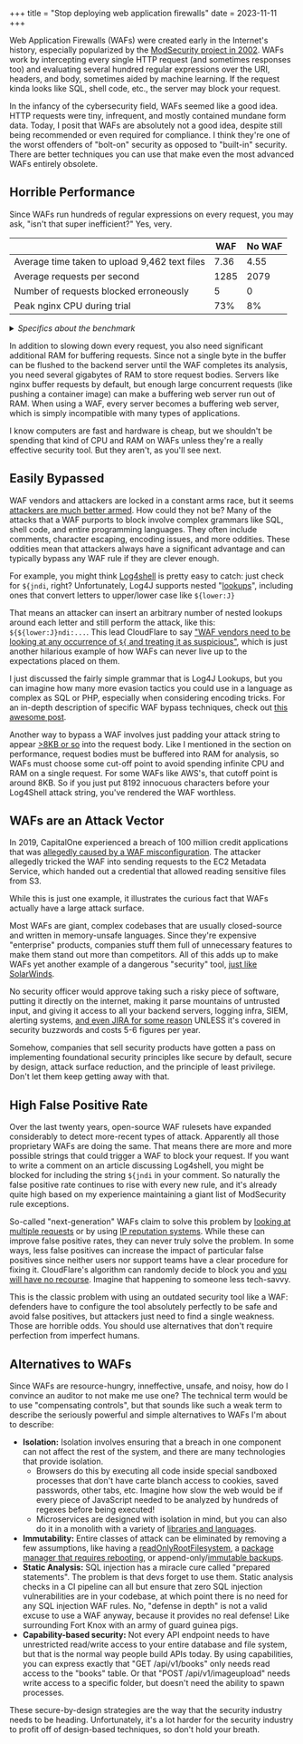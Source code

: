 +++
title = "Stop deploying web application firewalls"
date = 2023-11-11
+++

Web Application Firewalls (WAFs) were created early in the Internet's history, especially popularized by the [ModSecurity project in 2002](https://en.wikipedia.org/wiki/ModSecurity). WAFs work by intercepting every single HTTP request (and sometimes responses too) and evaluating several hundred regular expressions over the URI, headers, and body, sometimes aided by machine learning. If the request kinda looks like SQL, shell code, etc., the server may block your request.

In the infancy of the cybersecurity field, WAFs seemed like a good idea. HTTP requests were tiny, infrequent, and mostly contained mundane form data. Today, I posit that WAFs are absolutely not a good idea, despite still being recommended or even required for compliance. I think they're one of the worst offenders of "bolt-on" security as opposed to "built-in" security. There are better techniques you can use that make even the most advanced WAFs entirely obsolete.

## Horrible Performance

Since WAFs run hundreds of regular expressions on every request, you may ask, "isn't that super inefficient?" Yes, very.


|                                                | WAF  | No WAF |
|------------------------------------------------|------|--------|
| Average time taken to upload 9,462 text files  | 7.36 | 4.55   |
| Average requests per second                    | 1285 | 2079   |
| Number of requests blocked erroneously         | 5    | 0      |
| Peak nginx CPU during trial                    | 73%  | 8%     |


<details>
<summary>
<em>Specifics about the benchmark</em>
</summary>
<hr/>
The easiest way I know to get modsecurity + CoreRuleSet installed is through ingress-nginx, which I've installed in a Kind cluster.

```bash
# https://kind.sigs.k8s.io/docs/user/quick-start/
cat <<EOF | kind create cluster --config=-
kind: Cluster
apiVersion: kind.x-k8s.io/v1alpha4
nodes:
- role: control-plane
  extraPortMappings:
  - containerPort: 32080
    hostPort: 32080
    protocol: TCP
  - containerPort: 32443
    hostPort: 32443
    protocol: TCP
EOF

# https://kubernetes.github.io/ingress-nginx/user-guide/third-party-addons/modsecurity/
helm upgrade --install ingress-nginx ingress-nginx \
  --repo https://kubernetes.github.io/ingress-nginx \
  --namespace ingress-nginx --create-namespace \
  --set controller.service.type=NodePort \
  --set controller.service.nodePorts.https=32443 \
  --set controller.service.nodePorts.http=32080 \
  --set controller.ingressClassResource.default=true \
  --set controller.allowSnippetAnnotations=true
```

For the test, I'll be uploading files to MinIO using these values:

```yaml
replicas: 1
mode: standalone
resources:
  requests:
    memory: 512Mi
persistence:
  enabled: false
rootUser: rootuser
rootPassword: rootpass123
buckets:
  - name: bucket1
    policy: none
    purge: false
ingress:
  enabled: true
  hosts: [minio-waf.localhost]
  annotations:
    nginx.ingress.kubernetes.io/enable-modsecurity: "true"
    nginx.ingress.kubernetes.io/enable-owasp-core-rules: "true"
    nginx.ingress.kubernetes.io/modsecurity-snippet: |
      Include /etc/nginx/owasp-modsecurity-crs/nginx-modsecurity.conf
      SecRuleEngine On
      # Even the core rules are ridiculous, blocking PUT requests, certain content-types, or any body with "options" in it
      SecRuleRemoveById 911100 920420 921110
```

```bash
helm upgrade --install minio minio/minio -f values.yaml -n minio --create-namespace
helm upgrade --install minio-waf minio/minio -f values-waf.yaml -n minio-waf --create-namespace
# Verify the WAF is working (should get a 403)
curl 'http://minio-waf.localhost:32080/?q=../../etc/passwd'
```

We'll be uploading just the "Documentation" folder of the v6.6 Linux Kernel, which contains 9462 files for a total of 65MB.

```bash
curl -LO https://github.com/torvalds/linux/archive/refs/tags/v6.6.zip
unzip v6.6.zip 'linux-6.6/Documentation/*'
```

Configure the minio client:

```bash
# You may need to add these hosts to /etc/hosts
export MC_HOST_nowaf='http://rootuser:rootpass123@minio.localhost:32080'
export MC_HOST_waf='http://rootuser:rootpass123@minio-waf.localhost:32080'
```

Run the benchmark (5 times each):

```bash
time mc cp -r linux-6.6/Documentation/ waf/bucket1/
time mc cp -r linux-6.6/Documentation/ nowaf/bucket1/
```
<hr/>
</details>

In addition to slowing down every request, you also need significant additional RAM for buffering requests. Since not a single byte in the buffer can be flushed to the backend server until the WAF completes its analysis, you need several gigabytes of RAM to store request bodies. Servers like nginx buffer requests by default, but enough large concurrent requests (like pushing a container image) can make a buffering web server run out of RAM. When using a WAF, every server becomes a buffering web server, which is simply incompatible with many types of applications.

I know computers are fast and hardware is cheap, but we shouldn't be spending that kind of CPU and RAM on WAFs unless they're a really effective security tool. But they aren't, as you'll see next.

## Easily Bypassed

WAF vendors and attackers are locked in a constant arms race, but it seems [attackers are much better armed](https://github.com/0xInfection/Awesome-WAF#evasion-techniques). How could they not be? Many of the attacks that a WAF purports to block involve complex grammars like SQL, shell code, and entire programming languages. They often include comments, character escaping, encoding issues, and more oddities. These oddities mean that attackers always have a significant advantage and can typically bypass any WAF rule if they are clever enough.

For example, you might think [Log4shell](https://en.wikipedia.org/wiki/Log4Shell) is pretty easy to catch: just check for `${jndi`, right? Unfortunately, Log4J supports nested "[lookups](https://logging.apache.org/log4j/2.x/manual/lookups.html)", including ones that convert letters to upper/lower case like `${lower:J}`

That means an attacker can insert an arbitrary number of nested lookups around each letter and still perform the attack, like this: `${${lower:J}ndi:...`. This lead CloudFlare to say ["WAF vendors need to be looking at any occurrence of `${` and treating it as suspicious"](https://blog.cloudflare.com/exploitation-of-cve-2021-44228-before-public-disclosure-and-evolution-of-waf-evasion-patterns/), which is just another hilarious example of how WAFs can never live up to the expectations placed on them.

I just discussed the fairly simple grammar that is Log4J Lookups, but you can imagine how many more evasion tactics you could use in a language as complex as SQL or PHP, especially when considering encoding tricks. For an in-depth description of specific WAF bypass techniques, check out [this awesome post](https://habr.com/en/companies/dsec/articles/454592/).

Another way to bypass a WAF involves just padding your attack string to appear [>8KB or so](https://docs.aws.amazon.com/waf/latest/developerguide/waf-oversize-request-components.html) into the request body. Like I mentioned in the section on performance, request bodies must be buffered into RAM for analysis, so WAFs must choose some cut-off point to avoid spending infinite CPU and RAM on a single request. For some WAFs like AWS's, that cutoff point is around 8KB. So if you just put 8192 innocuous characters before your Log4Shell attack string, you've rendered the WAF worthless.

## WAFs are an Attack Vector

In 2019, CapitalOne experienced a breach of 100 million credit applications that was [allegedly caused by a WAF misconfiguration](https://krebsonsecurity.com/2019/08/what-we-can-learn-from-the-capital-one-hack/). The attacker allegedly tricked the WAF into sending requests to the EC2 Metadata Service, which handed out a credential that allowed reading sensitive files from S3.

While this is just one example, it illustrates the curious fact that WAFs actually have a large attack surface.

Most WAFs are giant, complex codebases that are usually closed-source and written in memory-unsafe languages. Since they're expensive "enterprise" products, companies stuff them full of unnecessary features to make them stand out more than competitors. All of this adds up to make WAFs yet another example of a dangerous "security" tool, [just like SolarWinds](@/2023/2023-05-21-solarwinds-hack-lessons-learned.md).

No security officer would approve taking such a risky piece of software, putting it directly on the internet, making it parse mountains of untrusted input, and giving it access to all your backend servers, logging infra, SIEM, alerting systems, [and even JIRA for some reason](https://docs.fastly.com/en/ngwaf/jira) UNLESS it's covered in security buzzwords and costs 5-6 figures per year.

Somehow, companies that sell security products have gotten a pass on implementing foundational security principles like secure by default, secure by design, attack surface reduction, and the principle of least privilege. Don't let them keep getting away with that.

## High False Positive Rate

Over the last twenty years, open-source WAF rulesets have expanded considerably to detect more-recent types of attack. Apparently all those proprietary WAFs are doing the same. That means there are more and more possible strings that could trigger a WAF to block your request. If you want to write a comment on an article discussing Log4shell, you might be blocked for including the string `${jndi` in your comment. So naturally the false positive rate continues to rise with every new rule, and it's already quite high based on my experience maintaining a giant list of ModSecurity rule exceptions.

So-called "next-generation" WAFs claim to solve this problem by [looking at multiple requests](https://docs.fastly.com/en/ngwaf/about-next-gen-waf) or by using [IP reputation systems](https://docs.fastly.com/en/ngwaf/about-the-architecture#about-the-collection-and-analysis-system). While these can improve false positive rates, they can never truly solve the problem. In some ways, less false positives can increase the impact of particular false positives since neither users nor support teams have a clear procedure for fixing it. CloudFlare's algorithm can randomly decide to block you and [you will have no recourse](https://www.ctrl.blog/entry/cloudflare-ip-blockade.html). Imagine that happening to someone less tech-savvy.

This is the classic problem with using an outdated security tool like a WAF: defenders have to configure the tool absolutely perfectly to be safe and avoid false positives, but attackers just need to find a single weakness. Those are horrible odds. You should use alternatives that don't require perfection from imperfect humans.

## Alternatives to WAFs

Since WAFs are resource-hungry, inneffective, unsafe, and noisy, how do I convince an auditor to not make me use one? The technical term would be to use "compensating controls", but that sounds like such a weak term to describe the seriously powerful and simple alternatives to WAFs I'm about to describe:

* **Isolation:** Isolation involves ensuring that a breach in one component can not affect the rest of the system, and there are many technologies that provide isolation.
    - Browsers do this by executing all code inside special sandboxed processes that don't have carte blanch access to cookies, saved passwords, other tabs, etc. Imagine how slow the web would be if every piece of JavaScript needed to be analyzed by hundreds of regexes before being executed!
    - Microservices are designed with isolation in mind, but you can also do it in a monolith with a variety of [libraries and languages](https://github.com/dckc/awesome-ocap#libraries-and-frameworks).
* **Immutability:** Entire classes of attack can be eliminated by removing a few assumptions, like having a [readOnlyRootFilesystem](https://kubernetes.io/docs/tasks/configure-pod-container/security-context/), a [package manager that requires rebooting](https://thenewstack.io/3-immutable-operating-systems-bottlerocket-flatcar-and-talos-linux/), or append-only/[immutable backups](https://www.rsync.net/resources/faq.html#9a).
* **Static Analysis:** SQL injection has a miracle cure called "prepared statements". The problem is that devs forget to use them. Static analysis checks in a CI pipeline can all but ensure that zero SQL injection vulnerabilities are in your codebase, at which point there is no need for any SQL injection WAF rules. No, "defense in depth" is not a valid excuse to use a WAF anyway, because it provides no real defense! Like surrounding Fort Knox with an army of guard guinea pigs.
* **Capability-based security:** Not every API endpoint needs to have unrestricted read/write access to your entire database and file system, but that is the normal way people build APIs today. By using capabilities, you can express exactly that "GET /api/v1/books" only needs read access to the "books" table. Or that "POST /api/v1/imageupload" needs write access to a specific folder, but doesn't need the ability to spawn processes.

These secure-by-design strategies are the way that the security industry needs to be heading. Unfortunately, it's a lot harder for the security industry to profit off of design-based techniques, so don't hold your breath.
